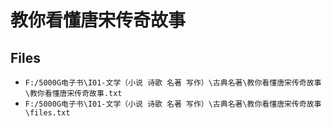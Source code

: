 # 教你看懂唐宋传奇故事

## Files

- `F:/5000G电子书\I01-文学（小说 诗歌 名著 写作）\古典名著\教你看懂唐宋传奇故事\教你看懂唐宋传奇故事.txt`
- `F:/5000G电子书\I01-文学（小说 诗歌 名著 写作）\古典名著\教你看懂唐宋传奇故事\files.txt`
